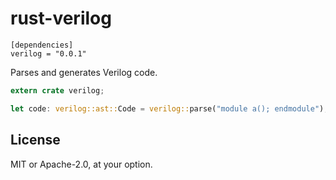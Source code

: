 # rust-verilog

```
[dependencies]
verilog = "0.0.1"
```

Parses and generates Verilog code.

```rust
extern crate verilog;

let code: verilog::ast::Code = verilog::parse("module a(); endmodule");
```

## License

MIT or Apache-2.0, at your option.
